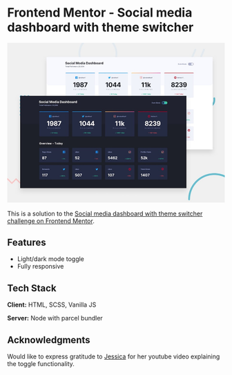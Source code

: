 # Frontend Mentor - Social media dashboard with theme switcher

![Design preview for the Social media dashboard with theme switcher coding challenge](./design/desktop-preview.jpg)

This is a solution to the [Social media dashboard with theme switcher challenge on Frontend Mentor](https://www.frontendmentor.io/challenges/social-media-dashboard-with-theme-switcher-6oY8ozp_H). 

## Features

- Light/dark mode toggle
- Fully responsive

## Tech Stack

**Client:** HTML, SCSS, Vanilla JS

**Server:** Node with parcel bundler

## Acknowledgments
Would like to express gratitude to [Jessica](https://github.com/thecodercoder) for her youtube video explaining the toggle functionality.
